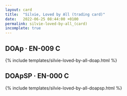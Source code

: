 ```yaml
---
layout: card
title:  "Silvie, Loved by All (trading card)"
date:   2022-06-25 08:44:00 +0100
permalink: silvie-loved-by-all_(card)
incomplete: true
---
```


## DOAp &middot; EN-009 C

{% include templates/silvie-loved-by-all-doap.html %}


## DOApSP &middot; EN-000 C

{% include templates/silvie-loved-by-all-doapsp.html %}
